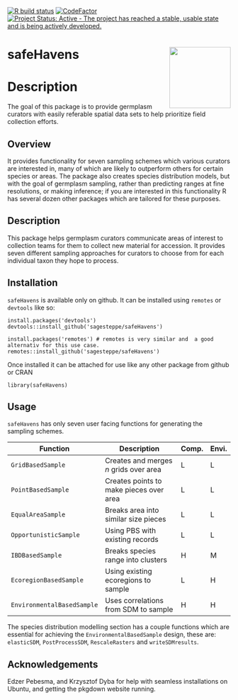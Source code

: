 <!-- README.md is generated from README.Rmd. Please edit that file -->

[![R build
status](https://github.com/sagesteppe/eSTZwritR/workflows/R-CMD-check/badge.svg)](https://github.com/sagesteppe/eSTZwritR/actions)
[![CodeFactor](https://www.codefactor.io/repository/github/sagesteppe/eSTZwritR/badge)](https://www.codefactor.io/repository/github/sagesteppe/eSTZwritR)
[![Project Status: Active - The project has reached a stable, usable
state and is being actively
developed.](https://www.repostatus.org/badges/latest/active.svg)](https://www.repostatus.org/#active)

# safeHavens <img src="/man/figures/logo.png" align="right" height="138" />

# Description

The goal of this package is to provide germplasm curators with easily
referable spatial data sets to help prioritize field collection efforts.

## Overview

It provides functionality for seven sampling schemes which various
curators are interested in, many of which are likely to outperform
others for certain species or areas. The package also creates species
distribution models, but with the goal of germplasm sampling, rather
than predicting ranges at fine resolutions, or making inference; if you
are interested in this functionality R has several dozen other packages
which are tailored for these purposes.

## Description

This package helps germplasm curators communicate areas of interest to
collection teams for them to collect new material for accession. It
provides seven different sampling approaches for curators to choose from
for each individual taxon they hope to process.

## Installation

`safeHavens` is available only on github. It can be installed using
`remotes` or `devtools` like so:

    install.packages('devtools')
    devtools::install_github('sagesteppe/safeHavens')

    install.packages('remotes') # remotes is very similar and  a good alternativ for this use case.
    remotes::install_github('sagesteppe/safeHavens')

Once installed it can be attached for use like any other package from
github or CRAN

    library(safeHavens)

## Usage

`safeHavens` has only seven user facing functions for generating the
sampling schemes.

| Function | Description | Comp. | Envi. |
|----|----|----|----|
| `GridBasedSample` | Creates and merges *n* grids over area | L | L |
| `PointBasedSample` | Creates points to make pieces over area | L | L |
| `EqualAreaSample` | Breaks area into similar size pieces | L | L |
| `OpportunisticSample` | Using PBS with existing records | L | L |
| `IBDBasedSample` | Breaks species range into clusters | H | M |
| `EcoregionBasedSample` | Using existing ecoregions to sample | L | H |
| `EnvironmentalBasedSample` | Uses correlations from SDM to sample | H | H |

The species distribution modelling section has a couple functions which
are essential for achieving the `EnvironmentalBasedSample` design, these
are: `elasticSDM`, `PostProcessSDM`, `RescaleRasters` and
`writeSDMresults`.

## Acknowledgements

Edzer Pebesma, and Krzysztof Dyba for help with seamless installations
on Ubuntu, and getting the pkgdown website running.
